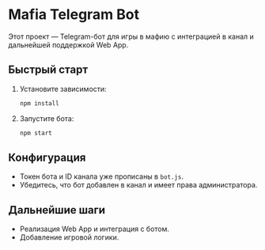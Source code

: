 # Mafia Telegram Bot

Этот проект — Telegram-бот для игры в мафию с интеграцией в канал и дальнейшей поддержкой Web App.

## Быстрый старт

1. Установите зависимости:
   ```bash
   npm install
   ```
2. Запустите бота:
   ```bash
   npm start
   ```

## Конфигурация
- Токен бота и ID канала уже прописаны в `bot.js`.
- Убедитесь, что бот добавлен в канал и имеет права администратора.

## Дальнейшие шаги
- Реализация Web App и интеграция с ботом.
- Добавление игровой логики. 